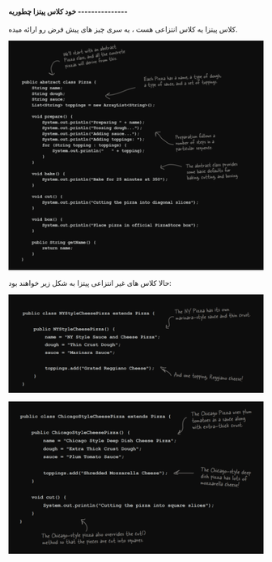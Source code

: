 #### خود کلاس پیتزا چطوریه ---------------

کلاس پیتزا یه کلاس انتزاعی هست ، یه سری چیز های پیش فرض رو ارائه میده.

![](./Images/Pasted%20image%2020240629105244.png)

حالا کلاس های غیر انتزاعی پیتزا به شکل زیر خواهند بود:

![](./Images/Pasted%20image%2020240629110115.png)

![](./Images/Pasted%20image%2020240629110228.png)

